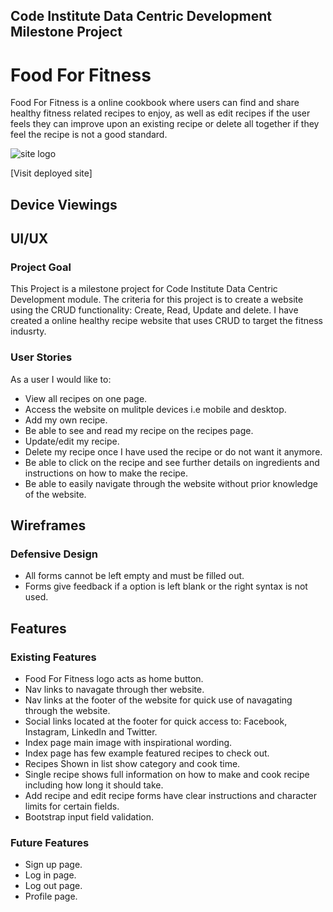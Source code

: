 ## Code Institute Data Centric Development Milestone Project
# Food For Fitness

Food For Fitness is a online cookbook where users can find and share healthy fitness related recipes to enjoy, as well as edit recipes if the user feels they can improve upon an existing recipe or delete all 
together if they feel the recipe is not a good standard.

![site logo](https://res.cloudinary.com/dnk59j2my/image/upload/v1603819267/Add_a_heading_7_c6upic.jpg)

[Visit deployed site]

## Device Viewings



## UI/UX
### Project Goal
This Project is a milestone project for Code Institute Data Centric Development module. The criteria for this project is to create a website using the CRUD functionality: Create, Read, Update and delete.
I have created a online healthy recipe website that uses CRUD to target the fitness indusrty.


### User Stories
As a user I would like to:
* View all recipes on one page.
* Access the website on mulitple devices i.e mobile and desktop.
* Add my own recipe.
* Be able to see and read my recipe on the recipes page.
* Update/edit my recipe.
* Delete my recipe once I have used the recipe or do not want it anymore.
* Be able to click on the recipe and see further details on ingredients and instructions on how to make the recipe.
* Be able to easily navigate through the website without prior knowledge of the website.


## Wireframes








### Defensive Design
* All forms cannot be left empty and must be filled out.
* Forms give feedback if a option is left blank or the right syntax is not used.

## Features
### Existing Features
* Food For Fitness logo acts as home button.
* Nav links to navagate through ther website.
* Nav links at the footer of the website for quick use of navagating through the website.
* Social links located at the footer for quick access to: Facebook, Instagram, LinkedIn and Twitter.
* Index page main image with inspirational wording.
* Index page has few example featured recipes to check out.
* Recipes Shown in list show category and cook time.
* Single recipe shows full information on how to make and cook recipe including how long it should take.
* Add recipe and edit recipe forms have clear instructions and character limits for certain fields.
* Bootstrap input field validation.

### Future Features
* Sign up page.
* Log in page.
* Log out page.
* Profile page.






